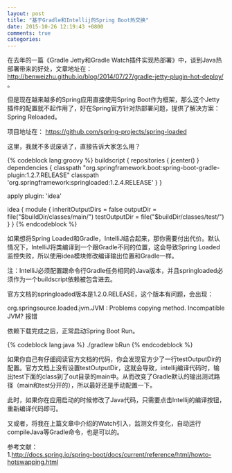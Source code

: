 ```yaml
---
layout: post
title: "基于Gradle和Intellij的Spring Boot热交换"
date: 2015-10-26 12:19:43 +0800
comments: true
categories: 
---
```


在去年的一篇《Gradle Jetty和Gradle Watch插件实现热部署》中，谈到Java热部署带来的好处，文章地址在： http://benweizhu.github.io/blog/2014/07/27/gradle-jetty-plugin-hot-deploy/ 。

但是现在越来越多的Spring应用直接使用Spring Boot作为框架，那么这个Jetty插件的配置就不起作用了，好在Spring官方针对热部署问题，提供了解决方案：Spring Reloaded。

项目地址在： https://github.com/spring-projects/spring-loaded

这里，我就不多说废话了，直接告诉大家怎么用？

{% codeblock lang:groovy %}
buildscript {
    repositories { jcenter() }
    dependencies {
        classpath "org.springframework.boot:spring-boot-gradle-plugin:1.2.7.RELEASE"
        classpath 'org.springframework:springloaded:1.2.4.RELEASE'
    }
}

apply plugin: 'idea'

idea {
    module {
        inheritOutputDirs = false
        outputDir = file("$buildDir/classes/main/")
        testOutputDir = file("$buildDir/classes/test/")
    }
}
{% endcodeblock %}

如果想将Spring Loaded和Gradle，IntelliJ结合起来，那你需要付出代价。默认情况下，IntelliJ将类编译到一个跟Gradle不同的位置，这会导致Spring Loaded监控失败，所以使用idea模块修改编译输出位置和Gradle一样。

注：IntelliJ必须配置跟命令行Gradle任务相同的Java版本，并且springloaded必须作为一个buildscript依赖被包含进去。

官方文档的springloaded版本是1.2.0.RELEASE，这个版本有问题，会出现：

org.springsource.loaded.jvm.JVM : Problems copying method. Incompatible JVM? 报错

依赖下载完成之后，正常启动Spring Boot Run。

{% codeblock lang:java %}
./gradlew bRun
{% endcodeblock %}

如果你自己有仔细阅读官方文档的代码，你会发现官方少了一行testOutputDir的配置。官方文档上没有设置testOutputDir，这就会导致，intellij编译代码时，输出test下面的class到了out目录的main中。从而改变了Gradle默认的输出测试路径（main和test分开的），所以最好还是手动配置一下。

此时，如果你在应用启动的时候修改了Java代码，只需要点击Intellij的编译按钮，重新编译代码即可。

又或者，将我在上篇文章中介绍的Watch引入，监测文件变化，自动运行compileJava等Gradle命令，也是可以的。

参考文献：   
1.http://docs.spring.io/spring-boot/docs/current/reference/html/howto-hotswapping.html

